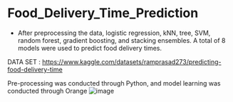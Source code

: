# Food_Delivery_Time_Prediction
- After preprocessing the data, logistic regression, kNN, tree, SVM, random forest, gradient boosting, and stacking ensembles. A total of 8 models were used to predict food delivery times.



DATA SET : https://www.kaggle.com/datasets/ramprasad273/predicting-food-delivery-time

Pre-processing was conducted through Python, and model learning was conducted through Orange
![image](https://user-images.githubusercontent.com/105573554/236968788-612fd74f-534e-4ff1-bb0f-b1367b7b424c.png)
